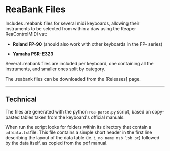 # ReaBank Files

Includes .reabank files for several midi keyboards, allowing their instruments to be selected from within a daw using the Reaper ReaControlMIDI vst:

* **Roland FP-90** (should also work with other keyboards in the FP- series)

* **Yamaha PSR-E323**

Several .reabank files are included per keyboard, one containing all the instruments, and smaller ones split by category.

The .reabank files can be downloaded from the [Releases] page.

---

## Technical

The files are generated with the python `rea-parse.py` script, based on copy-pasted tables taken from the keyboard's official manuals. 

When run the script looks for folders within its directory that contain a `pdfdata.txt`file. This file contains a simple short header in the first line describing the layout of the data table (ie. `i_no name msb lsb pc`) followed by the data itself, as copied from the pdf manual.